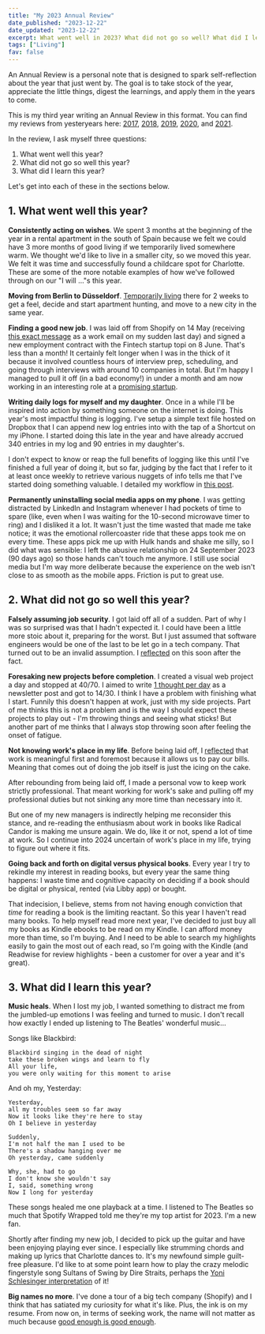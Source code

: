 ```yaml
---
title: "My 2023 Annual Review"
date_published: "2023-12-22"
date_updated: "2023-12-22"
excerpt: What went well in 2023? What did not go so well? What did I learn?
tags: ["Living"]
fav: false
---
```


An Annual Review is a personal note that is designed to spark self-reflection about the year that just went by. The goal is to take stock of the year, appreciate the little things, digest the learnings, and apply them in the years to come.

This is my third year writing an Annual Review in this format. You can find my reviews from yesteryears here: [2017](/2017-12-31-new-years-resolution-2018/), [2018](/2018-12-29-my-favourite-posts-from-2018/), [2019](/2019-12-31-goals-for-2020/), [2020](/2020-12-13-my-2020-annual-review/), and [2021](/2022-01-02-my-2021-annual-review/).

In the review, I ask myself three questions:

1. What went well this year?
2. What did not go so well this year?
3. What did I learn this year?

Let's get into each of these in the sections below.

## 1.  What went well this year?

**Consistently acting on wishes**. We spent 3 months at the beginning of the year in a rental apartment in the south of Spain because we felt we could have 3 more months of good living if we temporarily lived somewhere warm. We thought we'd like to live in a smaller city, so we moved this year. We felt it was time and successfully found a childcare spot for Charlotte. These are some of the more notable examples of how we've followed through on our "I will ..."s this year.

**Moving from Berlin to Düsseldorf**. [Temporarily living](https://nickang.substack.com/p/dusseldorf-first-impressions) there for 2 weeks to get a feel, decide and start apartment hunting, and move to a new city in the same year.

**Finding a good new job**. I was laid off from Shopify on 14 May (receiving [this exact message](https://www.shopify.com/news/important-team-and-business-changes) as a work email on my sudden last day) and signed a new employment contract with the Fintech startup topi on 8 June. That's less than a month! It certainly felt longer when I was in the thick of it because it involved countless hours of interview prep, scheduling, and going through interviews with around 10 companies in total. But I'm happy I managed to pull it off (in a bad economy!) in under a month and am now working in an interesting role at a [promising startup](https://www.wired.co.uk/article/hottest-startups-berlin-2023).

**Writing daily logs for myself and my daughter**. Once in a while I'll be inspired into action by something someone on the internet is doing. This year's most impactful thing is logging. I've setup a simple text file hosted on Dropbox that I can append new log entries into with the tap of a Shortcut on my iPhone. I started doing this late in the year and have already accrued 340 entries in my log and 90 entries in my daughter's.

I don't expect to know or reap the full benefits of logging like this until I've finished a full year of doing it, but so far, judging by the fact that I refer to it at least once weekly to retrieve various nuggets of info tells me that I've started doing something valuable. I detailed my workflow in [this post](/1-2-3-logged/).

**Permanently uninstalling social media apps on my phone**. I was getting distracted by LinkedIn and Instagram whenever I had pockets of time to spare (like, even when I was waiting for the 10-second microwave timer to ring) and I disliked it a lot. It wasn't just the time wasted that made me take notice; it was the emotional rollercoaster ride that these apps took me on every time. These apps pick me up with Hulk hands and shake me silly, so I did what was sensible: I left the abusive relationship on 24 September 2023 (90 days ago) so those hands can't touch me anymore. I still use social media but I'm way more deliberate because the experience on the web isn't close to as smooth as the mobile apps. Friction is put to great use.

## 2.  What did not go so well this year?

**Falsely assuming job security**. I got laid off all of a sudden. Part of why I was so surprised was that I hadn't expected it. I could have been a little more stoic about it, preparing for the worst. But I just assumed that software engineers would be one of the last to be let go in a tech company. That turned out to be an invalid assumption. I [reflected](https://nickang.substack.com/p/reflections-on-being-laid-off-5-lessons) on this soon after the fact.

**Foresaking new projects before completion**. I created a visual web project a day and stopped at 40/70. I aimed to write [1 thought per day](https://nickang.substack.com/p/1tpd1-the-time-gap-between-idea-and) as a newsletter post and got to 14/30. I think I have a problem with finishing what I start. Funnily this doesn't happen at work, just with my side projects. Part of me thinks this is not a problem and is the way I should expect these projects to play out - I'm throwing things and seeing what sticks! But another part of me thinks that I always stop throwing soon after feeling the onset of fatigue.

**Not knowing work's place in my life**. Before being laid off, I [reflected](https://nickang.substack.com/p/the-meaning-in-your-job-beyond-the) that work is meaningful first and foremost because it allows us to pay our bills. Meaning that comes out of doing the job itself is just the icing on the cake.

After rebounding from being laid off, I made a personal vow to keep work strictly professional. That meant working for work's sake and pulling off my professional duties but not sinking any more time than necessary into it.

But one of my new managers is indirectly helping me reconsider this stance, and re-reading the enthusiasm about work in books like Radical Candor is making me unsure again. We do, like it or not, spend a lot of time at work. So I continue into 2024 uncertain of work's place in my life, trying to figure out where it fits.

**Going back and forth on digital versus physical books**. Every year I try to rekindle my interest in reading books, but every year the same thing happens: I waste time and cognitive capacity on deciding if a book should be digital or physical, rented (via Libby app) or bought.

That indecision, I believe, stems from not having enough conviction that *time* for reading a book is the limiting reactant. So this year I haven't read many books. To help myself read more next year, I've decided to just buy all my books as Kindle ebooks to be read on my Kindle. I can afford money more than time, so I'm buying. And I need to be able to search my highlights easily to gain the most out of each read, so I'm going with the Kindle (and Readwise for review highlights - been a customer for over a year and it's great).

## 3.  What did I learn this year?

**Music heals**. When I lost my job, I wanted something to distract me from the jumbled-up emotions I was feeling and turned to music. I don't recall how exactly I ended up listening to The Beatles' wonderful music...

Songs like Blackbird:

```
Blackbird singing in the dead of night
take these broken wings and learn to fly
All your life,
you were only waiting for this moment to arise
```

And oh my, Yesterday:

```
Yesterday,
all my troubles seem so far away
Now it looks like they're here to stay
Oh I believe in yesterday

Suddenly,
I'm not half the man I used to be
There's a shadow hanging over me
Oh yesterday, came suddenly

Why, she, had to go
I don't know she wouldn't say
I, said, something wrong
Now I long for yesterday
```

These songs healed me one playback at a time. I listened to The Beatles so much that Spotify Wrapped told me they're my top artist for 2023. I'm a new fan.

Shortly after finding my new job, I decided to pick up the guitar and have been enjoying playing ever since. I especially like strumming chords and making up lyrics that Charlotte dances to. It's my newfound simple guilt-free pleasure. I'd like to at some point learn how to play the crazy melodic fingerstyle song Sultans of Swing by Dire Straits, perhaps the [Yoni Schlesinger interpretation](https://www.youtube.com/watch?v=RKjGcODZNOc) of it!

**Big names no more**. I've done a tour of a big tech company (Shopify) and I think that has satiated my curiosity for what it's like. Plus, the ink is on my resume. From now on, in terms of seeking work, the name will not matter as much because [good enough is good enough](https://nickang.substack.com/p/10-good-enough-is-good-enough).
